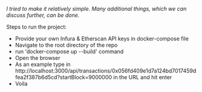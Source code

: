 *I tried to make it relatively simple. Many additional things, which we can discuss further, can be done.*

Steps to run the project:

- Provide your own Infura & Etherscan API keys in docker-compose file
- Navigate to the root directory of the repo
- run 'docker-compose up --build' command
- Open the browser
- As an example type in http://localhost:3000/api/transactions/0x056fd409e1d7a124bd7017459dfea2f387b6d5cd?startBlock=9000000 in the URL and hit enter 
- Voila
